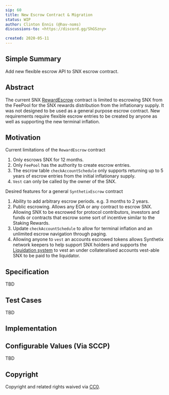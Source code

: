 ```yaml
---
sip: 60
title: New Escrow Contract & Migration
status: WIP
author: Clinton Ennis (@hav-noms)
discussions-to: <https://discord.gg/ShGSzny>

created: 2020-05-11
---
```


<!--You can leave these HTML comments in your merged SIP and delete the visible duplicate text guides, they will not appear and may be helpful to refer to if you edit it again. This is the suggested template for new SIPs. Note that an SIP number will be assigned by an editor. When opening a pull request to submit your SIP, please use an abbreviated title in the filename, `sip-draft_title_abbrev.md`. The title should be 44 characters or less.-->

## Simple Summary

<!--"If you can't explain it simply, you don't understand it well enough." Provide a simplified and layman-accessible explanation of the SIP.-->

Add new flexible escrow API to SNX escrow contract.

## Abstract

<!--A short (~200 word) description of the technical issue being addressed.-->

The current SNX [RewardEscrow](https://contracts.synthetix.io/RewardEscrow) contract is limited to escrowing SNX from the FeePool for the SNX rewards distribution from the inflationary supply. It was not designed to be used as a general purpose escrow contract.
New requirements require flexible escrow entries to be created by anyone as well as supporting the new terminal inflation.

## Motivation

<!--The motivation is critical for SIPs that want to change Synthetix. It should clearly explain why the existing protocol specification is inadequate to address the problem that the SIP solves. SIP submissions without sufficient motivation may be rejected outright.-->

Current limitations of the `RewardEscrow` contract

1. Only escrows SNX for 12 months.
2. Only `FeePool` has the authority to create escrow entries.
3. The escrow table `checkAccountSchedule` only supports returning up to 5 years of escrow entries from the initial inflationary supply.
4. `Vest` can only be called by the owner of the SNX.

Desired features for a general `SynthetixEscrow` contract

1. Ability to add arbitrary escrow periods. e.g. 3 months to 2 years.
2. Public escrowing. Allows any EOA or any contract to escrow SNX. Allowing SNX to be escrowed for protocol contributors, investors and funds or contracts that escrow some sort of incentive similar to the Staking Rewards.
3. Update `checkAccountSchedule` to allow for terminal inflation and an unlimited escrow navigation through paging.
4. Allowing anyone to `vest` an accounts escrowed tokens allows Synthetix network keepers to help support SNX holders and supports the [Liquidation system](sips.synthetix.io/sips/sip-59) to vest an under collateralised accounts vest-able SNX to be paid to the liquidator.

## Specification

<!--The technical specification should describe the syntax and semantics of any new feature.-->
TBD

## Test Cases

<!--Test cases for an implementation are mandatory for SIPs but can be included with the implementation..-->
TBD

## Implementation

<!--The implementations must be completed before any SIP is given status "Implemented", but it need not be completed before the SIP is "Approved". While there is merit to the approach of reaching consensus on the specification and rationale before writing code, the principle of "rough consensus and running code" is still useful when it comes to resolving many discussions of API details.-->

## Configurable Values (Via SCCP)

<!--Please list all values configurable via SCCP under this implementation.-->

TBD

## Copyright

Copyright and related rights waived via [CC0](https://creativecommons.org/publicdomain/zero/1.0/).
